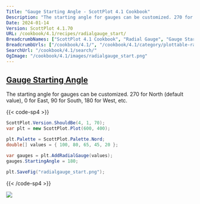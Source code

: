 ```yaml
---
Title: "Gauge Starting Angle - ScottPlot 4.1 Cookbook"
Description: "The starting angle for gauges can be customized. 270 for North (default value), 0 for East, 90 for South, 180 for West, etc."
Date: 2024-01-14
Version: ScottPlot 4.1.70
URL: /cookbook/4.1/recipes/radialgauge_start/
BreadcrumbNames: ["ScottPlot 4.1 Cookbook", "Radial Gauge", "Gauge Starting Angle"]
BreadcrumbUrls: ["/cookbook/4.1/", "/cookbook/4.1/category/plottable-radialgauge", "/cookbook/4.1/recipes/radialgauge_start/"]
SearchUrl: "/cookbook/4.1/search/"
OgImage: "/cookbook/4.1/images/radialgauge_start.png"
---
```


<h2><a id='gauge-starting-angle' href='/cookbook/4.1/recipes/radialgauge_start/'>Gauge Starting Angle</a></h2>

The starting angle for gauges can be customized. 270 for North (default value), 0 for East, 90 for South, 180 for West, etc.

{{< code-sp4 >}}

```cs
ScottPlot.Version.ShouldBe(4, 1, 70);
var plt = new ScottPlot.Plot(600, 400);

plt.Palette = ScottPlot.Palette.Nord;
double[] values = { 100, 80, 65, 45, 20 };

var gauges = plt.AddRadialGauge(values);
gauges.StartingAngle = 180;

plt.SaveFig("radialgauge_start.png");
```

{{< /code-sp4 >}}

<img src='../../images/radialgauge_start.png' class='d-block mx-auto my-5' />


